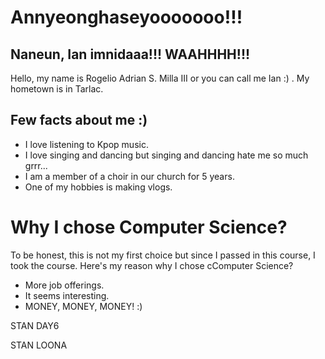 # Annyeonghaseyooooooo!!!
## Naneun, Ian imnidaaa!!! WAAHHHH!!!

Hello, my name is Rogelio Adrian S. Milla III or you can call me Ian :) . My hometown is in Tarlac.

## Few facts about me :)
- I love listening to Kpop music. 
- I love singing and dancing but singing and dancing hate me so much grrr...
- I am a member of a choir in our church for 5 years.
- One of my hobbies is making vlogs.

# Why I chose Computer Science?
To be honest, this is not my first choice but since I passed in this course, I took the course.
Here's my reason why I chose cComputer Science?

- More job offerings.
- It seems interesting.
- MONEY, MONEY, MONEY! :)

STAN DAY6 

STAN LOONA